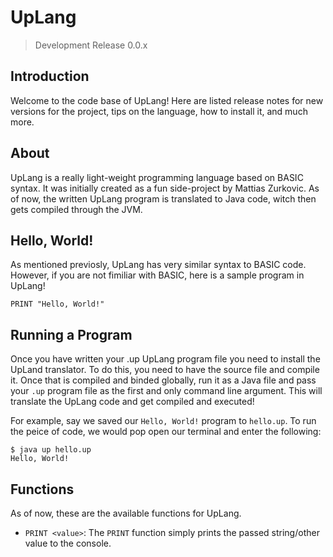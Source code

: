 # UpLang

> Development Release 0.0.x

## Introduction
Welcome to the code base of UpLang! Here are listed release notes for new versions for the project, tips on the language, how to install it, and much more.

## About
UpLang is a really light-weight programming language based on BASIC syntax. It was initially created as a fun side-project by Mattias Zurkovic. As of now, the written UpLang program is translated to Java code, witch then gets compiled through the JVM.

## Hello, World!
As mentioned previosly, UpLang has very similar syntax to BASIC code. However, if you are not fimiliar with BASIC, here is a sample program in UpLang!
```
PRINT "Hello, World!"
```

## Running a Program
Once you have written your .up UpLang program file you need to install the UpLand translator. To do this, you need to have the source file and compile it. Once that is compiled and binded globally, run it as a Java file and pass your `.up` program file as the first and only command line argument. This will translate the UpLang code and get compiled and executed!

For example, say we saved our `Hello, World!` program to `hello.up`. To run the peice of code, we would pop open our terminal and enter the following:
```
$ java up hello.up
Hello, World!
```

## Functions
As of now, these are the available functions for UpLang.

* `PRINT <value>`: The `PRINT` function simply prints the passed string/other value to the console.
